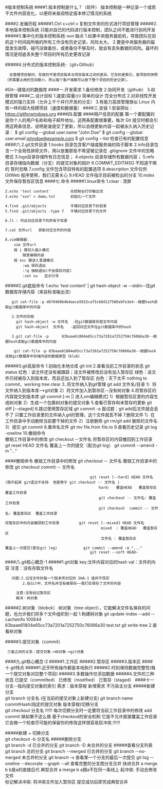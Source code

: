 #版本控制系统
####1.版本控制是什么？（软件）
     版本控制是一种记录一个或若干文件内容变化，以便将来查阅特定版本修订情况的系统

####2.发展历程
#####1.Ctrl c+ctrl v
       复制文件夹的形式进行项目管理
#####2.本地版本控制系统
		只能对自已的代码进行版本控制，团队之间不能进行协同开发
#####3.集中化的版本控制系统-svn
      缺点
		1.如果中央服务器宕机，导致团队在宕机这个时间段所做的所有工作没有历史记录，风险太大。
        2.要是中央服务器的磁盘发生故障，碰巧没做备份，或者备份不够及时，就会有丢失数据的风险。最坏的情况是彻底丢失整个项目的所有历史更改记录

#####4.分布式的版本控制系统-（git+Github）
     
      在管理项目是时，存放的不是项目版本与项目版本之间的差异，它存的是索引，是项目的快照（所需要占用的空间极小，所以每个客户端都可以放下整个项目的历史记录）。
#Git--键值对的数据库
####一.开发需求
     1.备份修改
     2.协同开发（github）
     3.权限管理
####二.设计目标
      1.速度(容量小)	简单的设计	完全分布式
	  2.对非线性开发模式的强力支持（允许上千个并行开发的分支）
	  3.有能力高效管理类似 Linux 内核一样的超大规模项目（速度和数据量）
####三.安装
    1.安装网址：https://gitforwindows.org
####四.配置
####用户信息的配置
      第一个要配置的是你个人的用户名称和电子邮件地址。这两条配置很重要，每次 Git 提交时都会引用这两条信息，说明是谁提交了更新，所以会随更新内容一起被永久纳入历史记录：
		$ git config --global user.name "John Doe"
		$ git config --global user.email johndoe@example.com
        $ git config --list  检查已有的配置信息
####六.2.git文件目录
    1.hooks 目录包含客户端或服务端的钩子脚本
    2.info目录包含一个全局性排除文件，用以放置那些不希望被记录在 .gitignore 文件中的忽略模式
    3.logs目录存储所有日志信息；
    4.objects 目录存储所有数据内容；
    5.refs 目录存储指向数据（分支）的提交对象的指针
    6.COMMIT_EDITMSG  不知道干嘛的 暂时忽略
    7.config 文件包含项目特有的配置选项
    8.description 文件仅供 GitWeb 程序使用，我们无需关心
    9.HEAD 文件指示目前被检出的分支
    10.index 文件保存暂存区信息
####七.命令
#####1.linux命令
    1.clear : 清屏

    2.echo 'test content'         向控制台打印输出流
    3.echo "xxx" > damu.txt       初始化一个文件

    4.find .git/objects           平铺对应目录下的目录
    5.find .git/objects -type f   平铺对应目录下的文件
    
    6.ll : 列出对应目录下的所有子目录
    
    7.cat 文件url   获取对应文件的内容
    
    8.vim编辑器:
        vim 文件url
        按 i 键切入插入模式
            随意编辑内容
        按 esc 键进入普通模式
            :wq 保存退出    
            :!q 强制退出(不会保存内容)    
            :set nu   显示行号
  
  
#####2.git底层命令
       1.echo 'test content' | git hash-object -w --stdin--往git数据库存储内容（来自标准输出流）
      
       git cat-file -p d670460b4b4aece5915caf5c68d12f560a9fe3e4--根据hash读取git数据库中的内容

       2.文件的存取
         git hash-object -w 文件名  -往git数据库存取文件内容
         git hash-object  文件名   -返回对应文件在git数据库中的hash
	      
	   3.git cat-file -p      83baae61804e65cc73a7201a7252750c76066a30--根据hash读取git数据库中的内容
    
        git cat-file -p 83baae61804e65cc73a7201a7252750c76066a30--根据hash读取git数据库中存储内容的数据类型（blob）
#####3.git高层命令
     1.初始化本地仓库  git init
     2.查看当前工作目录的状态 git status
           红色：该文件还没有被跟踪；该文件被修改后没有加入暂存区
           绿色：该文件已经被存入到版本库，而且还加入到了暂存区
           白色：天下太平  nothing to commit，working tree clear 
     3..将文件纳入到git管理  git add 文件名/目录
               1）将文件纳入到版本库-->git对象
               2）将文件加入到暂存区--没有树对象
     4.将暂存区的内容提交到版本库  git commit   [-m || 进入vm编辑模式]
               1）根据暂存区里的内容生成树对象
               2）生成一个包裹树对象的提交对象
     5.查看已暂存和未暂存的更新  git diff [--staged]
     6.跳过使用暂存区域 git commit -a
         面试题：git add后文件就会丢不了
         只要工作目录里的文件纳入git的管理，这个文件就丢不掉
     7.删除文件
        1）在工作目录中手动删除当前要干掉的文件
        2）注册删除  git rm/git add 删除的文件名
        3）提交 git commit
     8.重命名文件  git mv file.from file.to
     9.查看历史记录  git log -oneline
     10.撤销命令  
           撤销工作目录中的修改 git checkout --文件名
           将暂存区的内容撤回到工作目录  git reset HEAD 文件名
           覆盖上一次的提交（配合git log） git commit --amend -m "..."
           
####撤销命令
    撤销工作目录中的修改                   git checkout -- 文件名
    撤销工作目录中的修改                   git checkout  commit -- 文件名
  
                                           git reset [--hard] HEAD 文件名   (跑不起来 git语法不支持  但是等于 git checkout -- 文件名 )  
                                               hard:   覆盖HEAD   覆盖暂存区  覆盖工作目录
                                               git checkout -- 文件名: 覆盖工作目录 
                                               git checkout  commit -- 文件名: 覆盖暂存区  覆盖工作目录                       
                                           
    将暂存区中的内容撤回到工作目录         git reset [--mixed] HEAD 文件名
                                                mixed  : 覆盖HEAD   覆盖暂存区
                                                文件名 : 覆盖暂存区
                                                
    覆盖上一次提交(配合git log)            git commit --amend -m "..." 
                                           git reset --soft HEAD~    
####八.git核心概念-1
#####1.git对象
        key:文件内容对应的hash
        val：文件的内容
        注意：没有存取文件名
  
       问题:1.记住文件的每一个版本所对应的 SHA-1 值并不现实
		    2.在Git中，文件名并没有被保存——我们仅保存了文件的内容
           
         注意:没有经过暂存区
         解决：树对象
#####2.树对象（blobck）
      树对象（tree object），它能解决文件名保存的问题，也允许我们将多个文件组织到一起
		1.构建树对象
           git update-index --add --cacheinfo 100644 \
			83baae61804e65cc73a7201a7252750c76066a30 test.txt
		   git write-tree
		2.查看树对象

#####3.提交对象（commit）
      
     三者之间的关系：提交对象->树对象->git对象
####九.git核心概念-2
#####1.工作区
#####2.暂存区
#####3.版本区
####十.git特点
#####1.近乎所有操作都是本地执行
#####2.时刻保持数据完整性(每一个提交对象对应整个项目)
#####3.多数操作仅添加数据
#####4.文件的三种状态 
        已提交（committed）
        已修改（modified）
        已暂存（staged）
####十一分支--指向提交对象的索引
       需求：版本穿梭  新增需求  不污染主分支
#####新建分支            
        git branch 分支名  (在当前的提交对象上新建分支)
        git branch name commitHash(指定的提交对象  版本穿梭)切换分支           
        git checkout 分支名 !!!!!! 每次切换分支时一定要将当前工作目录中的修改 add commit 掉如果不这么做 基于checkout的安全机制 它是不允许直接覆盖工作目录 它会做一个检查尽可能的保留你的修改这样很容易启冲突.!!!!!!
                                
#####新建 + 切换分支     
        git checkout -b 分支名
#####删除分支            
        git branch -d 已合并的分支
        git branch -D 未合并的分支
#####查看分支列表          
        git branch    总的分支
        git branch --merged     已合并的分支
        git branch --no-merged  未合并的分支
        git branch -v           查看某一个分支的最后一次提交
        git log --oneline --decorate --graph --all  查看完整的分支图分支合并
        快进合并  a merge b   b是a的直接后代
        典型合并  a merge b   a跟a不在同一条线上
                    起冲突:   手动去修改文件  
                    标记解决冲突: 将冲突文件加入暂存区
                    提交成功后即完成典型合并
                        



  